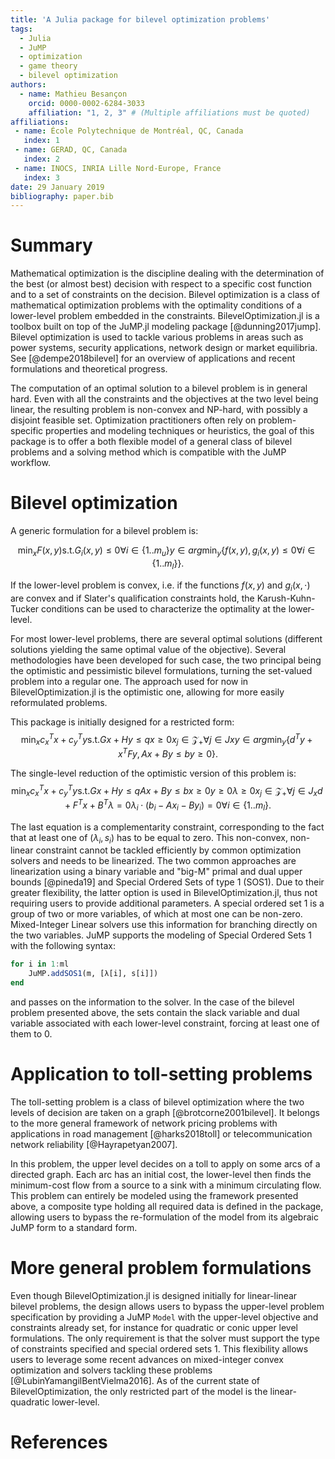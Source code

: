 ```yaml
---
title: 'A Julia package for bilevel optimization problems'
tags:
  - Julia
  - JuMP
  - optimization
  - game theory
  - bilevel optimization
authors:
  - name: Mathieu Besançon
    orcid: 0000-0002-6284-3033
    affiliation: "1, 2, 3" # (Multiple affiliations must be quoted)
affiliations:
 - name: École Polytechnique de Montréal, QC, Canada
   index: 1
 - name: GERAD, QC, Canada
   index: 2
 - name: INOCS, INRIA Lille Nord-Europe, France
   index: 3
date: 29 January 2019
bibliography: paper.bib
---
```


# Summary

Mathematical optimization is the discipline dealing with
the determination of the best
(or almost best) decision with respect to a specific cost function and to
a set of constraints on the decision.
Bilevel optimization is a class of mathematical optimization problems
with the optimality conditions of a lower-level problem embedded in the
constraints. BilevelOptimization.jl is a toolbox built on top of the JuMP.jl
modeling package [@dunning2017jump].
Bilevel optimization is used to tackle various problems in areas such as
power systems, security applications, network design or market equilibria.
See [@dempe2018bilevel] for an overview of applications and recent
formulations and theoretical progress.  

The computation of an optimal solution to a bilevel problem is in general hard.
Even with all the constraints and the objectives at the two level being linear,
the resulting problem is non-convex and NP-hard, with possibly a disjoint
feasible set. Optimization practitioners often rely on problem-specific
properties and modeling techniques or heuristics, the goal of this package
is to offer a both flexible model of a general class of bilevel problems
and a solving method which is compatible with the JuMP workflow.    

# Bilevel optimization

A generic formulation for a bilevel problem is:

$$\min_{x} F(x,y)
\text{s.t.}
G_i(x,y) \leq 0 \forall i \in \{1..m_u\}
y \in arg \min_y \{ f(x,y),
                   g_i(x,y) \leq 0 \forall i \in \{1..m_l\}
                 \}.$$

If the lower-level problem is convex, i.e. if the functions $f(x,y)$ and
$g_i(x,\cdot)$ are convex and if Slater's qualification constraints hold,
the Karush-Kuhn-Tucker conditions can be used to characterize the optimality
at the lower-level.  

For most lower-level problems, there are several optimal solutions
(different solutions yielding the same optimal value of the objective).
Several methodologies have been developed for such case, the two principal
being the optimistic and pessimistic bilevel formulations, turning the
set-valued problem into a regular one. The approach used for now in
BilevelOptimization.jl is the optimistic one, allowing for more
easily reformulated problems.  

This package is initially designed for a restricted form:
$$\min_{x} c_x^T x + c_y^T y
\text{s.t.}
G x + H y \leq q
x \geq 0
x_j \in \mathcal{Z}_+ \forall j \in Jx
y \in arg \min_y \{ d^T y + x^T F y,
                   A x + B y \leq b
                   y \geq 0
                 \}.$$

The single-level reduction of the optimistic version of this problem is:
$$\min_{x} c_x^T x + c_y^T y
\text{s.t.}
G x + H y \leq q
A x + B y \leq b
x \geq 0
y \geq 0
\lambda \geq 0
x_j \in \mathcal{Z}_+ \forall j \in J_x
d + F^T x + B^T \lambda = 0
\lambda_i \cdot (b_i - Ax_i - By_i) = 0 \forall i \in \{1..m_l\}.$$

The last equation is a complementarity constraint, corresponding
to the fact that at least one of $(\lambda_i, s_i)$ has to be equal
to zero. This non-convex, non-linear constraint cannot be tackled
efficiently by common optimization solvers and needs to be linearized.
The two common approaches are linearization using a binary variable and
"big-M" primal and dual upper bounds [@pineda19] and Special Ordered Sets
of type 1 (SOS1). Due to their greater flexibility, the latter option is used
in BilevelOptimization.jl, thus not requiring users to provide additional
parameters. A special ordered set 1 is a group of two or more variables,
of which at most one can be non-zero. Mixed-Integer Linear solvers use this
information for branching directly on the two variables.
JuMP supports the modeling of Special Ordered Sets 1 with the following syntax:

```julia
for i in 1:ml
    JuMP.addSOS1(m, [λ[i], s[i]])
end
```

and passes on the information to the solver. In the case of the bilevel
problem presented above, the sets contain the slack variable and dual variable
associated with each lower-level constraint, forcing at least one of them to 0.  

# Application to toll-setting problems

The toll-setting problem is a class of bilevel optimization where the two
levels of decision are taken on a graph [@brotcorne2001bilevel].
It belongs to the more general framework of network pricing problems with
applications in road management [@harks2018toll] or telecommunication
network reliability [@Hayrapetyan2007].  

In this problem, the upper level decides on a toll to apply on some arcs
of a directed graph. Each arc has an initial cost, the lower-level then
finds the minimum-cost flow from a source to a sink with a minimum circulating
flow. This problem can entirely be modeled using the framework
presented above, a composite type holding all required data is defined
in the package, allowing users to bypass the re-formulation of the model
from its algebraic JuMP form to a standard form.

# More general problem formulations

Even though BilevelOptimization.jl is designed initially for linear-linear
bilevel problems, the design allows users to bypass the upper-level problem
specification by providing a JuMP `Model` with the upper-level objective
and constraints already set, for instance for quadratic or conic upper level
formulations. The only requirement is that the solver must support
the type of constraints specified and special ordered sets 1.
This flexibility allows users to leverage some recent advances on
mixed-integer convex optimization and solvers tackling these problems
[@LubinYamangilBentVielma2016]. As of the current state of BilevelOptimization,
the only restricted part of the model is the linear-quadratic lower-level.

# References
